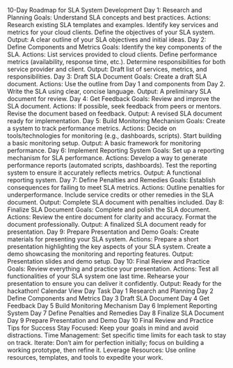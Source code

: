 10-Day Roadmap for SLA System Development
Day 1: Research and Planning
Goals: Understand SLA concepts and best practices.
Actions:
Research existing SLA templates and examples.
Identify key services and metrics for your cloud clients.
Define the objectives of your SLA system.
Output: A clear outline of your SLA objectives and initial ideas.
Day 2: Define Components and Metrics
Goals: Identify the key components of the SLA.
Actions:
List services provided to cloud clients.
Define performance metrics (availability, response time, etc.).
Determine responsibilities for both service provider and client.
Output: Draft list of services, metrics, and responsibilities.
Day 3: Draft SLA Document
Goals: Create a draft SLA document.
Actions:
Use the outline from Day 1 and components from Day 2.
Write the SLA using clear, concise language.
Output: A preliminary SLA document for review.
Day 4: Get Feedback
Goals: Review and improve the SLA document.
Actions:
If possible, seek feedback from peers or mentors.
Revise the document based on feedback.
Output: A revised SLA document ready for implementation.
Day 5: Build Monitoring Mechanism
Goals: Create a system to track performance metrics.
Actions:
Decide on tools/technologies for monitoring (e.g., dashboards, scripts).
Start building a basic monitoring setup.
Output: A basic framework for monitoring performance.
Day 6: Implement Reporting System
Goals: Set up a reporting mechanism for SLA performance.
Actions:
Develop a way to generate performance reports (automated scripts, dashboards).
Test the reporting system to ensure it accurately reflects metrics.
Output: A functional reporting system.
Day 7: Define Penalties and Remedies
Goals: Establish consequences for failing to meet SLA metrics.
Actions:
Outline penalties for underperformance.
Include service credits or other remedies in the SLA document.
Output: Complete SLA document with penalties included.
Day 8: Finalize SLA Document
Goals: Complete and polish the SLA document.
Actions:
Review the entire document for clarity and accuracy.
Format the document professionally.
Output: A finalized SLA document ready for presentation.
Day 9: Prepare Presentation and Demo
Goals: Create materials for presenting your SLA system.
Actions:
Prepare a short presentation highlighting the key aspects of your SLA system.
Create a demo showcasing the monitoring and reporting features.
Output: Presentation slides and demo setup.
Day 10: Final Review and Practice
Goals: Review everything and practice your presentation.
Actions:
Test all functionalities of your SLA system one last time.
Rehearse your presentation to ensure you can deliver it confidently.
Output: Ready for the hackathon!
Calendar View
Day	Task
Day 1	Research and Planning
Day 2	Define Components and Metrics
Day 3	Draft SLA Document
Day 4	Get Feedback
Day 5	Build Monitoring Mechanism
Day 6	Implement Reporting System
Day 7	Define Penalties and Remedies
Day 8	Finalize SLA Document
Day 9	Prepare Presentation and Demo
Day 10	Final Review and Practice
Tips for Success
Stay Focused: Keep your goals in mind and avoid distractions.
Time Management: Set specific time limits for each task to stay on track.
Iterate: Don’t aim for perfection initially; focus on building a working prototype, then refine it.
Leverage Resources: Use online resources, templates, and tools to expedite your work.
